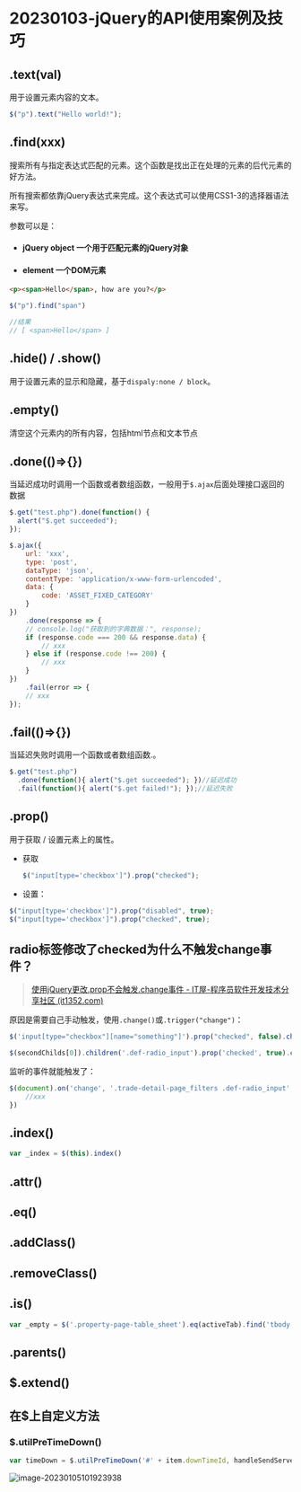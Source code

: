 # 20230103-jQuery的API使用案例及技巧

## .text(val)

用于设置元素内容的文本。

```js
$("p").text("Hello world!");
```

## .find(xxx)

搜索所有与指定表达式匹配的元素。这个函数是找出正在处理的元素的后代元素的好方法。

所有搜索都依靠jQuery表达式来完成。这个表达式可以使用CSS1-3的选择器语法来写。

参数可以是：

- #### **jQuery object**  一个用于匹配元素的jQuery对象

- #### **element**  一个DOM元素

```html
<p><span>Hello</span>, how are you?</p>
```

```js
$("p").find("span")

//结果
// [ <span>Hello</span> ]
```

## .hide() / .show()

用于设置元素的显示和隐藏，基于`dispaly:none / block`。

## .empty()

清空这个元素内的所有内容，包括html节点和文本节点

## .done(()=>{})

当延迟成功时调用一个函数或者数组函数，一般用于`$.ajax`后面处理接口返回的数据

```js
$.get("test.php").done(function() { 
  alert("$.get succeeded"); 
});
```

```js
$.ajax({
    url: 'xxx',
    type: 'post',
    dataType: 'json',
    contentType: 'application/x-www-form-urlencoded',
    data: {
        code: 'ASSET_FIXED_CATEGORY' 
    }
})
    .done(response => {
    // console.log("获取到的字典数据：", response);
    if (response.code === 200 && response.data) {
        // xxx
    } else if (response.code !== 200) {
        // xxx
    }
})
    .fail(error => {
    // xxx
});
```



## .fail(()=>{})

当延迟失败时调用一个函数或者数组函数.。

```js
$.get("test.php")
  .done(function(){ alert("$.get succeeded"); })//延迟成功
  .fail(function(){ alert("$.get failed!"); });//延迟失败
```

## .prop()

用于获取 / 设置元素上的属性。

- 获取

  ```js
  $("input[type='checkbox']").prop("checked");
  ```

  

- 设置：

```js
$("input[type='checkbox']").prop("disabled", true);
$("input[type='checkbox']").prop("checked", true);
```

## radio标签修改了checked为什么不触发change事件？

> [使用jQuery更改.prop不会触发.change事件 - IT屋-程序员软件开发技术分享社区 (it1352.com)](https://www.it1352.com/1480149.html)

原因是需要自己手动触发，使用`.change()`或`.trigger("change")`：

```js
$('input[type="checkbox"][name="something"]').prop("checked", false).change();
```

```js
$(secondChilds[0]).children('.def-radio_input').prop('checked', true).change()
```

监听的事件就能触发了：

```js
$(document).on('change', '.trade-detail-page_filters .def-radio_input', function (e) {
    //xxx
})
```

## .index()

```js
var _index = $(this).index()
```



## .attr()

## .eq()

## .addClass()

## .removeClass()

## .is()

```js
var _empty = $('.property-page-table_sheet').eq(activeTab).find('tbody').is(':empty');
```



## .parents()



## $.extend()



## 在$上自定义方法

### $.utilPreTimeDown()

```js
var timeDown = $.utilPreTimeDown('#' + item.downTimeId, handleSendServer);
```

![image-20230105101923938](https://s2.loli.net/2023/01/05/WtMzSaycuC9wrJU.png)
